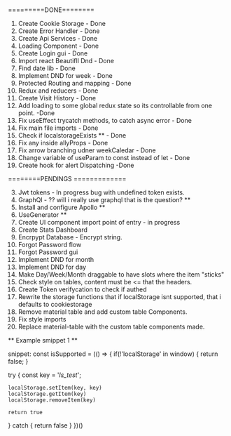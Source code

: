 ###

=========DONE========

1. Create Cookie Storage - Done
2. Create Error Handler - Done
3. Create Api Services - Done
4. Loading Component - Done
5. Create Login gui - Done
6. Import react Beautifll Dnd - Done
7. Find date lib - Done
8. Implement DND for week - Done
9. Protected Routing and mapping - Done
10. Redux and reducers - Done
11. Create Visit History - Done
12. Add loading to some global redux state so its controllable from one point. -Done
13. Fix useEffect trycatch methods, to catch async error - Done
14. Fix main file imports - Done
15. Check if localstorageExists \*\* - Done
16. Fix any inside allyProps - Done
17. Fix arrow branching udner weekCaledar - Done
18. Change variable of useParam to const instead of let - Done
19. Create hook for alert Dispatching -Done

========PENDINGS =============

3. Jwt tokens - In progress bug with undefined token exists.
4. GraphQl  - ?? will i really use graphql that is the question? **
5. Install and configure Apollo **
6. UseGenerator **
7. Create UI component import point of entry - in progress
9. Create Stats Dashboard
10. Encrpypt Database - Encrypt string.
11. Forgot Password flow
12. Forgot Password gui
13. Implement DND for month
14. Implement DND for day
15. Make Day/Week/Month draggable to have slots where the item "sticks"
16. Check style on tables, content must be <= that the headers.
17. Create Token verifycation to check if authed
18. Rewrite the storage functions that if localStorage isnt supported, that i defaults to cookiestorage
19. Remove material table and add custom table Components.
20. Fix style imports
21. Replace material-table with the custom table components made.

** Example smippet 1 **

snippet:
const isSupported = (() => {
if(!'localStorage' in window) {
return false;
}

try {
const key = '_ls_test_';

    localStorage.setItem(key, key)
    localStorage.getItem(key)
    localStorage.removeItem(key)

    return true

} catch {
return false
}
})()
